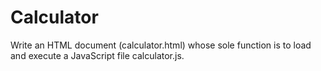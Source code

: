 # Calculator
Write an HTML document (calculator.html) whose sole function is to load and execute a JavaScript file calculator.js.
